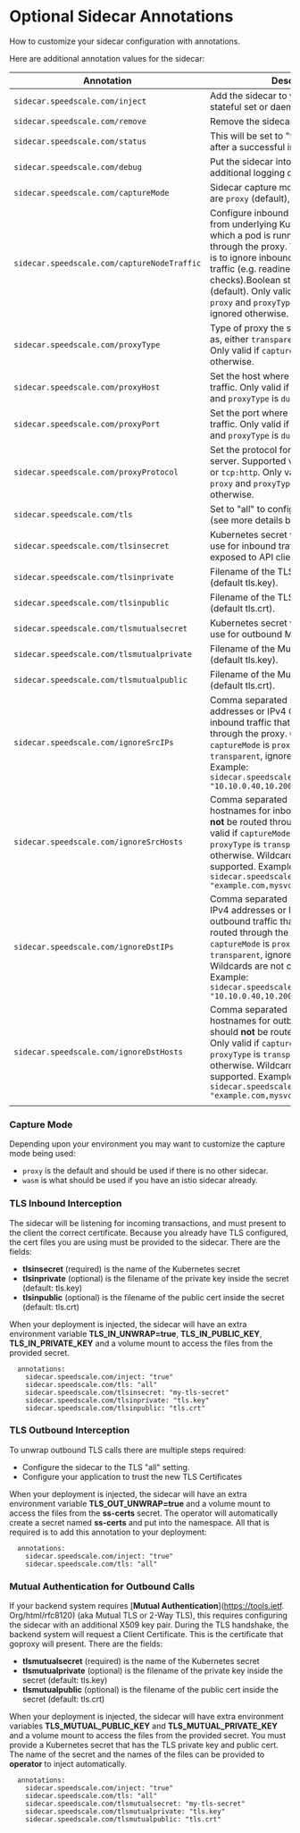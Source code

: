
# Optional Sidecar Annotations

How to customize your sidecar configuration with annotations.

Here are additional annotation values for the sidecar:

| Annotation                                  | Description |
| ------------------------------------------- | ----------- |
| `sidecar.speedscale.com/inject`             | Add the sidecar to your: deployment, job, stateful set or daemon set. |
| `sidecar.speedscale.com/remove`             | Remove the sidecar. |
| `sidecar.speedscale.com/status`             | This will be set to "true" by the operator after a successful inject. |
| `sidecar.speedscale.com/debug`              | Put the sidecar into debug mode with additional logging capabilities. |
| `sidecar.speedscale.com/captureMode`        | Sidecar capture mode. Supported values are `proxy` (default), `wasm` or `istio` |
| `sidecar.speedscale.com/captureNodeTraffic` | Configure inbound traffic originating from underlying Kubernetes node on which a pod is running to be routed through the proxy. The default behavior is to ignore inbound Kubernetes node traffic (e.g. readiness and liveness checks).Boolean string `"true"` or `"false"` (default). Only valid if `captureMode` is `proxy` and `proxyType` is `transparent`, ignored otherwise. |
| `sidecar.speedscale.com/proxyType`          | Type of proxy the sidecar should operate as, either `transparent` (default) or `dual`. Only valid if `captureMode` is `proxy`, ignored otherwise. |
| `sidecar.speedscale.com/proxyHost`          | Set the host where you want to forward traffic. Only valid if `captureMode` is `proxy` and `proxyType` is `dual`, ignored otherwise. |
| `sidecar.speedscale.com/proxyPort`          | Set the port where you want to forward traffic. Only valid if `captureMode` is `proxy` and `proxyType` is `dual`, ignored otherwise. |
| `sidecar.speedscale.com/proxyProtocol`      | Set the protocol for the outbound proxy server. Supported values are `tcp:socks` or `tcp:http`. Only valid if `captureMode` is `proxy` and `proxyType` is `dual`, ignored otherwise. |
| `sidecar.speedscale.com/tls`                | Set to "all" to configure TLS interception (see more details below). |
| `sidecar.speedscale.com/tlsinsecret`        | Kubernetes secret with the TLS keys to use for inbound traffic, these keys will be exposed to API clients. |
| `sidecar.speedscale.com/tlsinprivate`       | Filename of the TLS Inbound Private key (default tls.key). |
| `sidecar.speedscale.com/tlsinpublic`        | Filename of the TLS Inbound Public cert (default tls.crt). |
| `sidecar.speedscale.com/tlsmutualsecret`    | Kubernetes secret with the TLS keys to use for outbound Mutual TLS traffic. |
| `sidecar.speedscale.com/tlsmutualprivate`   | Filename of the Mutual TLS Private Key (default tls.key). |
| `sidecar.speedscale.com/tlsmutualpublic`    | Filename of the Mutual TLS Public cert (default tls.crt). |
| `sidecar.speedscale.com/ignoreSrcIPs`       | Comma separated string of source IPv4 addresses or IPv4 CIDR blocks for inbound traffic that should <strong>not</strong> be routed through the proxy. Only valid if `captureMode` is `proxy` and `proxyType` is `transparent`, ignored otherwise. Example: `sidecar.speedscale.com/ignoreSrcIPs: "10.10.0.40,10.200.10.0/24"`|
| `sidecar.speedscale.com/ignoreSrcHosts`     | Comma separated string of source hostnames for inbound traffic that should <strong>not</strong> be routed through the proxy. Only valid if `captureMode` is `proxy` and `proxyType` is `transparent`, ignored otherwise. Wildcards are not currently supported. Example: `sidecar.speedscale.com/ignoreSrcHosts: "example.com,mysvc.internal"`|
| `sidecar.speedscale.com/ignoreDstIPs`       | Comma separated string of destination IPv4 addresses or IPv4 CIDR blocks for outbound traffic that should <strong>not</strong> be routed through the proxy. Only valid if `captureMode` is `proxy` and `proxyType` is `transparent`, ignored otherwise. Wildcards are not currently supported. Example: `sidecar.speedscale.com/ignoreDstIPs: "10.10.0.40,10.200.10.0/24"`|
| `sidecar.speedscale.com/ignoreDstHosts`     | Comma separated string of destination hostnames for outbound traffic that should <strong>not</strong> be routed through the proxy. Only valid if `captureMode` is `proxy` and `proxyType` is `transparent`, ignored otherwise. Wildcards are not currently supported. Example: `sidecar.speedscale.com/ignoreDstHosts: "example.com,mysvc.internal"`|
|                                             |             |

### Capture Mode

Depending upon your environment you may want to customize the capture mode being used:

* `proxy` is the default and should be used if there is no other sidecar.
* `wasm` is what should be used if you have an istio sidecar already.

### TLS Inbound Interception

The sidecar will be listening for incoming transactions, and must present to the client the correct certificate. Because you already have TLS configured, the cert files you are using must be provided to the sidecar. There are the fields:

* &#x20;**tlsinsecret** (required) is the name of the Kubernetes secret
* &#x20;**tlsinprivate** (optional) is the filename of the private key inside the secret (default: tls.key)
* &#x20;**tlsinpublic** (optional) is the filename of the public cert inside the secret (default: tls.crt)

When your deployment is injected, the sidecar will have an extra environment variable **TLS_IN_UNWRAP=true**, **TLS_IN_PUBLIC_KEY**, **TLS_IN_PRIVATE_KEY** and a volume mount to access the files from the provided secret.

```
  annotations:
    sidecar.speedscale.com/inject: "true"
    sidecar.speedscale.com/tls: "all"
    sidecar.speedscale.com/tlsinsecret: "my-tls-secret"
    sidecar.speedscale.com/tlsinprivate: "tls.key"
    sidecar.speedscale.com/tlsinpublic: "tls.crt"
```

### TLS Outbound Interception

To unwrap outbound TLS calls there are multiple steps required:

* Configure the sidecar to the TLS "all" setting.
* Configure your application to trust the new TLS Certificates

When your deployment is injected, the sidecar will have an extra environment variable **TLS_OUT_UNWRAP=true** and a volume mount to access the files from the **ss-certs** secret. The operator will automatically create a secret named **ss-certs** and put into the namespace. All that is required is to add this annotation to your deployment:

```
  annotations:
    sidecar.speedscale.com/inject: "true"
    sidecar.speedscale.com/tls: "all"
```

### Mutual Authentication for Outbound Calls

If your backend system requires [**Mutual Authentication**](https://tools.ietf. Org/html/rfc8120) (aka Mutual TLS or 2-Way TLS), this requires configuring the sidecar with an additional X509 key pair. During the TLS handshake, the backend system will request a Client Certificate. This is the certificate that goproxy will present. There are the fields:

* &#x20;**tlsmutualsecret** (required) is the name of the Kubernetes secret
* &#x20;**tlsmutualprivate** (optional) is the filename of the private key inside the secret (default: tls.key)
* &#x20;**tlsmutualpublic** (optional) is the filename of the public cert inside the secret (default: tls.crt)

When your deployment is injected, the sidecar will have extra environment variables **TLS_MUTUAL_PUBLIC_KEY** and **TLS_MUTUAL_PRIVATE_KEY** and a volume mount to access the files from the provided secret. You must provide a Kubernetes secret that has the TLS private key and public cert. The name of the secret and the names of the files can be provided to **operator** to inject automatically.

```
  annotations:
    sidecar.speedscale.com/inject: "true"
    sidecar.speedscale.com/tls: "all"
    sidecar.speedscale.com/tlsmutualsecret: "my-tls-secret"
    sidecar.speedscale.com/tlsmutualprivate: "tls.key"
    sidecar.speedscale.com/tlsmutualpublic: "tls.crt"
```

####
